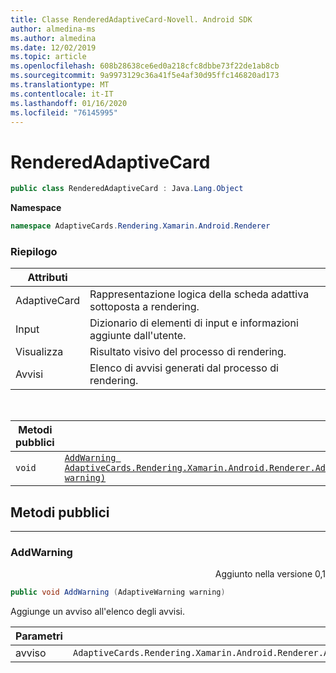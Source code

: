```yaml
---
title: Classe RenderedAdaptiveCard-Novell. Android SDK
author: almedina-ms
ms.author: almedina
ms.date: 12/02/2019
ms.topic: article
ms.openlocfilehash: 608b28638ce6ed0a218cfc8dbbe73f22de1ab8cb
ms.sourcegitcommit: 9a9973129c36a41f5e4af30d95ffc146820ad173
ms.translationtype: MT
ms.contentlocale: it-IT
ms.lasthandoff: 01/16/2020
ms.locfileid: "76145995"
---
```

# <a name="renderedadaptivecard"></a>RenderedAdaptiveCard

```csharp
public class RenderedAdaptiveCard : Java.Lang.Object
```

**Namespace**

```csharp
namespace AdaptiveCards.Rendering.Xamarin.Android.Renderer
```

### <a name="summary"></a>Riepilogo

| Attributi | |
| ---- | --- |
| AdaptiveCard | Rappresentazione logica della scheda adattiva sottoposta a rendering. |
| Input | Dizionario di elementi di input e informazioni aggiunte dall'utente. |
| Visualizza | Risultato visivo del processo di rendering. |
| Avvisi | Elenco di avvisi generati dal processo di rendering. |

&nbsp;

| Metodi pubblici | |
| --- | ---- |
| ```void``` | [```AddWarning AdaptiveCards.Rendering.Xamarin.Android.Renderer.AdaptiveWarning warning)```](#addwarning) |

## <a name="public-methods"></a>Metodi pubblici

---

### <a id="addwarning"></a>AddWarning
<p style='text-align:right'>Aggiunto nella versione 0,1</p>

```csharp
public void AddWarning (AdaptiveWarning warning)

```

Aggiunge un avviso all'elenco degli avvisi.

| Parametri | |
| --- | --- |
| avviso | ```AdaptiveCards.Rendering.Xamarin.Android.Renderer.AdaptiveWarning``` |
